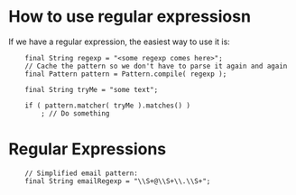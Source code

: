 # How to use regular expressiosn #

If we have a regular expression, the easiest way to use it is:
```
    final String regexp = "<some regexp comes here>";
    // Cache the pattern so we don't have to parse it again and again
    final Pattern pattern = Pattern.compile( regexp );
    
    final String tryMe = "some text";
    
    if ( pattern.matcher( tryMe ).matches() )
        ; // Do something
```

# Regular Expressions #

```
    // Simplified email pattern:
    final String emailRegexp = "\\S+@\\S+\\.\\S+";
```